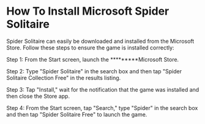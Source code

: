 # How To Install Microsoft Spider Solitaire
Spider Solitaire can easily be downloaded and installed from the Microsoft Store. Follow these steps to ensure the game is installed correctly: 

Step 1: From the Start screen, launch the *********Microsoft Store.

Step 2: Type "Spider Solitaire" in the search box and then tap "Spider Solitaire Collection Free" in the results listing.

Step 3: Tap "Install," wait for the notification that the game was installed and then close the Store app.

Step 4: From the Start screen, tap "Search," type "Spider" in the search box and then tap "Spider Solitaire Free" to launch the game.
